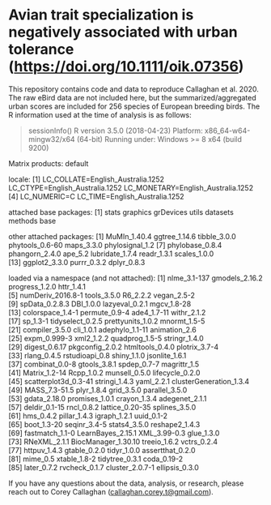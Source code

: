 # Avian trait specialization is negatively associated with urban tolerance (https://doi.org/10.1111/oik.07356)

This repository contains code and data to reproduce Callaghan et al. 2020. The raw eBird data are not included here, but the summarized/aggregated urban scores are included for 256 species of European breeding birds. The R information used at the time of analysis is as follows:

> sessionInfo()
R version 3.5.0 (2018-04-23)
Platform: x86_64-w64-mingw32/x64 (64-bit)
Running under: Windows >= 8 x64 (build 9200)

Matrix products: default

locale:
[1] LC_COLLATE=English_Australia.1252  LC_CTYPE=English_Australia.1252    LC_MONETARY=English_Australia.1252
[4] LC_NUMERIC=C                       LC_TIME=English_Australia.1252    

attached base packages:
[1] stats     graphics  grDevices utils     datasets  methods   base     

other attached packages:
 [1] MuMIn_1.40.4    ggtree_1.14.6   tibble_3.0.0    phytools_0.6-60 maps_3.3.0      phylosignal_1.2
 [7] phylobase_0.8.4 phangorn_2.4.0  ape_5.2         lubridate_1.7.4 readr_1.3.1     scales_1.0.0   
[13] ggplot2_3.3.0   purrr_0.3.2     dplyr_0.8.3    

loaded via a namespace (and not attached):
 [1] nlme_3.1-137            gmodels_2.16.2          progress_1.2.0          httr_1.4.1             
 [5] numDeriv_2016.8-1       tools_3.5.0             R6_2.2.2                vegan_2.5-2            
 [9] spData_0.2.8.3          DBI_1.0.0               lazyeval_0.2.1          mgcv_1.8-28            
[13] colorspace_1.4-1        permute_0.9-4           ade4_1.7-11             withr_2.1.2            
[17] sp_1.3-1                tidyselect_0.2.5        prettyunits_1.0.2       mnormt_1.5-5           
[21] compiler_3.5.0          cli_1.0.1               adephylo_1.1-11         animation_2.6          
[25] expm_0.999-3            xml2_1.2.2              quadprog_1.5-5          stringr_1.4.0          
[29] digest_0.6.17           pkgconfig_2.0.2         htmltools_0.4.0         plotrix_3.7-4          
[33] rlang_0.4.5             rstudioapi_0.8          shiny_1.1.0             jsonlite_1.6.1         
[37] combinat_0.0-8          gtools_3.8.1            spdep_0.7-7             magrittr_1.5           
[41] Matrix_1.2-14           Rcpp_1.0.2              munsell_0.5.0           lifecycle_0.2.0        
[45] scatterplot3d_0.3-41    stringi_1.4.3           yaml_2.2.1              clusterGeneration_1.3.4
[49] MASS_7.3-51.5           plyr_1.8.4              grid_3.5.0              parallel_3.5.0         
[53] gdata_2.18.0            promises_1.0.1          crayon_1.3.4            adegenet_2.1.1         
[57] deldir_0.1-15           rncl_0.8.2              lattice_0.20-35         splines_3.5.0          
[61] hms_0.4.2               pillar_1.4.3            igraph_1.2.1            uuid_0.1-2             
[65] boot_1.3-20             seqinr_3.4-5            stats4_3.5.0            reshape2_1.4.3         
[69] fastmatch_1.1-0         LearnBayes_2.15.1       XML_3.99-0.3            glue_1.3.0             
[73] RNeXML_2.1.1            BiocManager_1.30.10     treeio_1.6.2            vctrs_0.2.4            
[77] httpuv_1.4.3            gtable_0.2.0            tidyr_1.0.0             assertthat_0.2.0       
[81] mime_0.5                xtable_1.8-2            tidytree_0.3.1          coda_0.19-2            
[85] later_0.7.2             rvcheck_0.1.7           cluster_2.0.7-1         ellipsis_0.3.0

If you have any questions about the data, analysis, or research, please reach out to Corey Callaghan (callaghan.corey.t@gmail.com).

